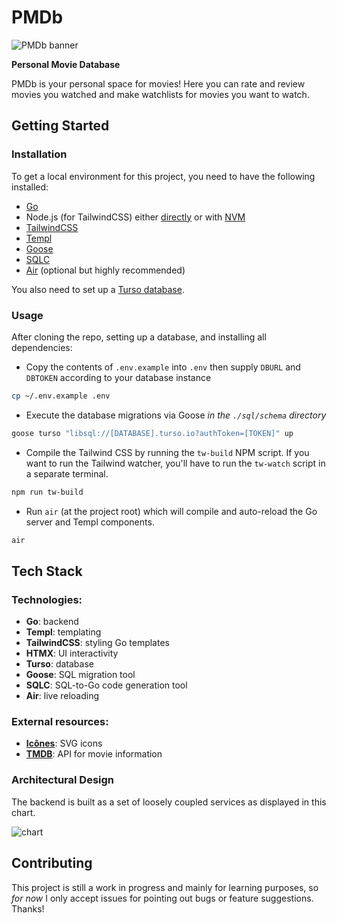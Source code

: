 # PMDb

![PMDb banner](https://i.imgur.com/DB0RFdF.png)

**Personal Movie Database**

PMDb is your personal space for movies! Here you can rate and review movies you
watched and make watchlists for movies you want to watch.

## Getting Started

### Installation

To get a local environment for this project, you need to have the following
installed:

- [Go](https://go.dev/dl/)
- Node.js (for TailwindCSS) either [directly](https://nodejs.org/en) or with
[NVM](https://github.com/nvm-sh/nvm)
- [TailwindCSS](https://tailwindcss.com/docs/installation)
- [Templ](https://templ.guide/quick-start/installation)
- [Goose](https://github.com/pressly/goose?tab=readme-ov-file#install)
- [SQLC](https://docs.sqlc.dev/en/latest/overview/install.html)
- [Air](https://github.com/cosmtrek/air) (optional but highly recommended)

You also need to set up a [Turso database](https://docs.turso.tech/quickstart).

### Usage

After cloning the repo, setting up a database, and installing all dependencies:

- Copy the contents of `.env.example` into `.env` then supply `DBURL` and
`DBTOKEN` according to your database instance

```bash
cp ~/.env.example .env
```

- Execute the database migrations via Goose _in the `./sql/schema` directory_

```bash
goose turso "libsql://[DATABASE].turso.io?authToken=[TOKEN]" up
```

- Compile the Tailwind CSS by running the `tw-build` NPM script. If you want to
run the Tailwind watcher, you'll have to run the `tw-watch` script in a
separate terminal.

```bash
npm run tw-build
```

- Run `air` (at the project root) which will compile and auto-reload the Go
server and Templ components.

```bash
air
```

## Tech Stack

### Technologies:

- **Go**: backend
- **Templ**: templating
- **TailwindCSS**: styling Go templates
- **HTMX**: UI interactivity
- **Turso**: database
- **Goose**: SQL migration tool
- **SQLC**: SQL-to-Go code generation tool
- **Air**: live reloading

### External resources:

- [**Icônes**](https://icones.js.org/): SVG icons
- [**TMDB**](https://developer.themoviedb.org/docs/getting-started): API for
movie information

### Architectural Design

The backend is built as a set of loosely coupled services as displayed in this chart.

![chart](https://i.imgur.com/CrMGM6H.png)

<!---
```
flowchart TD
    fe(["Frontend"]) --- movies
    fe --- home
    fe --- nowplaying

    subgraph Services
    nowplaying --- tmdbapi
    
    home --- auth
    home --- tmdbapi

    movies --- auth
    movies --- tmdbapi
    end
    
    auth --- db(["DB layer (SQLC-generated)"])
    tmdbapi --- api(["fa:fa-network-wired TMDB API"])
    home --- db
    movies --- db
    db --- database(["fa:fa-database Turso Database"])
```
-->

## Contributing

This project is still a work in progress and mainly for learning purposes, so
_for now_ I only accept issues for pointing out bugs or feature suggestions.
Thanks!

